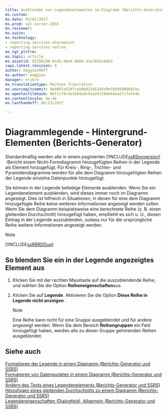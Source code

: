 ```yaml
---
title: Ausblenden von Legendenelementen im Diagramm (Berichts-Generator und SSRS) | Microsoft Docs
ms.custom: 
ms.date: 03/01/2017
ms.prod: sql-server-2016
ms.reviewer: 
ms.suite: 
ms.technology:
- reporting-services-sharepoint
- reporting-services-native
ms.tgt_pltfrm: 
ms.topic: article
ms.assetid: 92256240-0cd5-4be4-8904-d1e3b93cb6b3
caps.latest.revision: 8
author: maggiesMSFT
ms.author: maggies
manager: erikre
ms.translationtype: Machine Translation
ms.sourcegitcommit: 0eb007a5207ceb0b023952d5d9ef6d95986092ac
ms.openlocfilehash: 06f1cf8cde2eb9a9c9aa261188e64aa2fc7afe4b
ms.contentlocale: de-de
ms.lasthandoff: 06/13/2017

---
```

# <a name="chart-legend---hide-items-report-builder"></a>Diagrammlegende - Hintergrund-Elementen (Berichts-Generator)
Standardmäßig werden alle in einem paginierten [!INCLUDE[ssRSnoversion](../../includes/ssrsnoversion-md.md)] -Bericht einem Nicht-Formdiagramm hinzugefügten Reihen in der Legende als Element hinzugefügt. Für Kreis-, Ring-, Trichter- und Pyramidendiagramme werden für alle dem Diagramm hinzugefügten Reihen der Legende einzelne Datenpunkte hinzugefügt.  
  
 Sie können in der Legende beliebige Elemente ausblenden. Wenn Sie ein Legendenelement ausblenden, wird dieses immer noch im Diagramm angezeigt. Dies ist hilfreich in Situationen, in denen für eine dem Diagramm hinzugefügte Reihe keine weiteren Informationen angezeigt werden sollen. Wenn Sie dem Diagramm beispielsweise eine berechnete Reihe (z. B. einen gleitenden Durchschnitt) hinzugefügt haben, empfiehlt es sich u. U., diesen Eintrag in der Legende auszublenden, sodass nur für die ursprüngliche Reihe weitere Informationen angezeigt werden.  
  
> [!NOTE]  
>  [!INCLUDE[ssRBRDDup](../../includes/ssrbrddup-md.md)]  
  
## <a name="to-hide-an-item-from-display-in-the-legend"></a>So blenden Sie ein in der Legende angezeigtes Element aus  
  
1.  Klicken Sie mit der rechten Maustaste auf die auszublendende Reihe, und wählen Sie die Option **Reiheneigenschaften**aus.  
  
2.  Klicken Sie auf **Legende**. Aktivieren Sie die Option **Diese Reihe in Legende nicht anzeigen** .  
  
    > [!NOTE]  
    >  Eine Reihe kann nicht für eine Gruppe ausgeblendet und für andere angezeigt werden. Wenn Sie dem Bereich **Reihengruppen** ein Feld hinzugefügt haben, werden alle zu dieser Gruppe gehörenden Reihen ausgeblendet.  
  
## <a name="see-also"></a>Siehe auch  
 [Formatieren der Legende in einem Diagramm &#40;Berichts-Generator und SSRS&#41;](../../reporting-services/report-design/chart-legend-formatting-report-builder.md)   
 [Formatieren von Datenpunkten in einem Diagramm &#40;Berichts-Generator und SSRS&#41;](../../reporting-services/report-design/formatting-data-points-on-a-chart-report-builder-and-ssrs.md)   
 [Ändern des Texts eines Legendenelements &#40;Berichts-Generator und SSRS&#41;](../../reporting-services/report-design/chart-legend-change-item-text-report-builder.md)   
 [Hinzufügen eines gleitenden Durchschnitts zu einem Diagramm &#40;Berichts-Generator und SSRS&#41;](../../reporting-services/report-design/add-a-moving-average-to-a-chart-report-builder-and-ssrs.md)   
 [Legendeneigenschaften (Dialogfeld), Allgemein &#40;Berichts-Generator und SSRS&#41;](http://msdn.microsoft.com/library/db718f8f-f185-422f-871c-96f0749e5893)  
  
  
